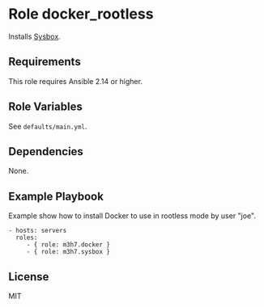 # Role docker_rootless

Installs [Sysbox](https://github.com/nestybox/sysbox).

## Requirements

This role requires Ansible 2.14 or higher.

## Role Variables

See `defaults/main.yml`.

## Dependencies

None.

## Example Playbook

Example show how to install Docker to use in rootless mode by user "joe".

    - hosts: servers
      roles:
         - { role: m3h7.docker }
         - { role: m3h7.sysbox }

## License

MIT

